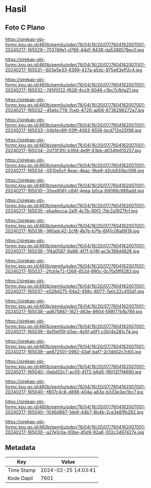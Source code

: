 # Hasil

## Foto C Plano

https://sirekap-obj-formc.kpu.go.id/460b/pemilu/pdpr/76/04/16/20/07/7604162007001-20240217-165029--703749e1-d768-44d1-8438-da5388578ec0.jpg

https://sirekap-obj-formc.kpu.go.id/460b/pemilu/pdpr/76/04/16/20/07/7604162007001-20240217-165031--603e5e33-6399-427a-a5dc-875e63eff2c4.jpg

https://sirekap-obj-formc.kpu.go.id/460b/pemilu/pdpr/76/04/16/20/07/7604162007001-20240217-165032--745f0f22-f628-4cc9-8046-c1bc7cfbfa21.jpg

https://sirekap-obj-formc.kpu.go.id/460b/pemilu/pdpr/76/04/16/20/07/7604162007001-20240217-165032--45ebc778-7ceb-4720-ad56-6736296272a7.jpg

https://sirekap-obj-formc.kpu.go.id/460b/pemilu/pdpr/76/04/16/20/07/7604162007001-20240217-165033--04bfec89-03ff-4063-8556-bcd712e25f98.jpg

https://sirekap-obj-formc.kpu.go.id/460b/pemilu/pdpr/76/04/16/20/07/7604162007001-20240217-165034--2d73f3f0-b39d-4e9f-93bb-d034fe615257.jpg

https://sirekap-obj-formc.kpu.go.id/460b/pemilu/pdpr/76/04/16/20/07/7604162007001-20240217-165034--0510e5cf-8eac-4bac-9be9-d2cb830bc066.jpg

https://sirekap-obj-formc.kpu.go.id/460b/pemilu/pdpr/76/04/16/20/07/7604162007001-20240217-165035--35ea9581-c84f-4eea-b0ca-69066c989add.jpg

https://sirekap-obj-formc.kpu.go.id/460b/pemilu/pdpr/76/04/16/20/07/7604162007001-20240217-165035--eba4ecca-2a1f-4c7b-90f2-7dc2a1927fcf.jpg

https://sirekap-obj-formc.kpu.go.id/460b/pemilu/pdpr/76/04/16/20/07/7604162007001-20240217-165036--96fadc42-2cf8-4b7e-b7fe-6f41c06a6619.jpg

https://sirekap-obj-formc.kpu.go.id/460b/pemilu/pdpr/76/04/16/20/07/7604162007001-20240217-165036--1f4a0587-9a86-4f7f-b74f-ac3c189d4826.jpg

https://sirekap-obj-formc.kpu.go.id/460b/pemilu/pdpr/76/04/16/20/07/7604162007001-20240217-165037--2fcb1e72-f268-452d-990c-0c7fa5ff9283.jpg

https://sirekap-obj-formc.kpu.go.id/460b/pemilu/pdpr/76/04/16/20/07/7604162007001-20240217-165037--e526d275-64a2-458c-8077-7a0c22c455d1.jpg

https://sirekap-obj-formc.kpu.go.id/460b/pemilu/pdpr/76/04/16/20/07/7604162007001-20240217-165038--ad875887-1821-463e-860d-598f77bfb789.jpg

https://sirekap-obj-formc.kpu.go.id/460b/pemilu/pdpr/76/04/16/20/07/7604162007001-20240217-165039--9a15ef59-b5ec-4e5f-a5f1-c0b14e281c74.jpg

https://sirekap-obj-formc.kpu.go.id/460b/pemilu/pdpr/76/04/16/20/07/7604162007001-20240217-165039--ae872501-0992-43af-baf7-2c1dd02c7c60.jpg

https://sirekap-obj-formc.kpu.go.id/460b/pemilu/pdpr/76/04/16/20/07/7604162007001-20240217-165040--0ebd32c7-ac05-4172-b6d5-16012f7f4690.jpg

https://sirekap-obj-formc.kpu.go.id/460b/pemilu/pdpr/76/04/16/20/07/7604162007001-20240217-165040--f807c4c8-d898-404a-a63e-b333e3ec1bc7.jpg

https://sirekap-obj-formc.kpu.go.id/460b/pemilu/pdpr/76/04/16/20/07/7604162007001-20240217-165040--1046d887-1de9-44b7-8b4b-2ce3e81fb282.jpg

https://sirekap-obj-formc.kpu.go.id/460b/pemilu/pdpr/76/04/16/20/07/7604162007001-20240217-165030--a27e1c0a-00be-45d9-92a8-302c3497427e.jpg


## Metadata

| Key        | Value               |
| ---------- | ------------------- |
| Time Stamp | 2024-02-25 14:03:41 |
| Kode Dapil | 7601                |



